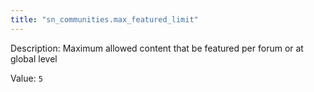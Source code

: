 ```yaml
---
title: "sn_communities.max_featured_limit"
---
```


Description: Maximum allowed content that be featured per forum or at global level

Value: `5`
